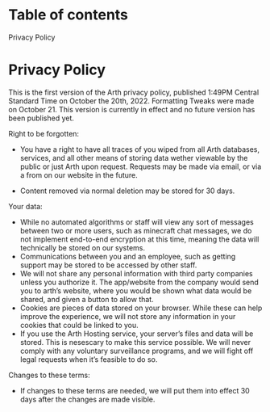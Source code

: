 # Table of contents
Privacy Policy

# Privacy Policy

This is the first version of the Arth privacy policy, published 1:49PM Central Standard Time on October the 20th, 2022. Formatting Tweaks were made on October 21. This version is currently in effect and no future version has been published yet.

Right to be forgotten:

- You have a right to have all traces of you wiped from all Arth databases, services, and all other means of storing data wether viewable by the public or just Arth upon request. Requests may be made via email, or via a from on our website in the future. 

- Content removed via normal deletion may be stored for 30 days.

Your data:

- While no automated algorithms or staff will view any sort of messages between two or more users, such as minecraft chat messages, we do not implement end-to-end encryption at this time, meaning the data will technically be stored on our systems.   
- Communications between you and an employee, such as getting support may be stored to be accessed by other staff.  
- We will not share any personal information with third party companies unless you authorize it. The app/website from the company would send you to arth’s website, where you would be shown what data would be shared, and given a button to allow that.  
- Cookies are pieces of data stored on your browser. While these can help improve the experience, we will not store any information in your cookies that could be linked to you.  
- If you use the Arth Hosting service, your server’s files and data will be stored. This is nesescary to make this service possible.
We will never comply with any voluntary surveillance programs, and we will fight off legal requests when it’s feasible to do so.  

Changes to these terms:
- If changes to these terms are needed, we will put them into effect 30 days after the changes are made visible.
